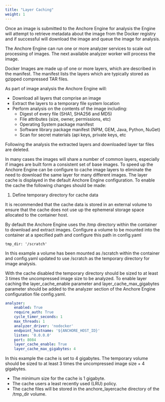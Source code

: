 ```yaml
---
title: "Layer Caching"
weight: 1
---
```


Once an image is submitted to the Anchore Engine for analysis the Engine will attempt to retrieve metadata about the image from the Docker registry and if successful will download the image and queue the image for analysis.

The Anchore Engine can run one or more analyzer services to scale out processing of images. The next available analyzer worker will process the image.

Docker Images are made up of one or more layers, which are described in the manifest. The manifest lists the layers which are typically stored as gzipped compressed TAR files.

As part of image analysis the Anchore Engine will:

- Download all layers that comprise an image
- Extract the layers to a temporary file system location 
- Perform analysis on the contents of the image including:
    - Digest of every file (SHA1, SHA256 and MD5)
    - File attributes (size, owner, permissions, etc)
    - Operating System package manifest
    - Software library package manifest  (NPM, GEM, Java, Python, NuGet)
    - Scan for secret materials (api keys, private keys, etc
    
Following the analysis the extracted layers and downloaded layer tar files are deleted.

In many cases the images will share a number of common layers, especially if images are built form a consistent set of base images. To speed up the Anchore Engine can be configure to cache image layers to eliminate the need to download the same layer for many different images. The layer cache is displayed in the default Anchore Engine configuration. To enable the cache the following changes should be made:

1. Define temporary directory for cache data

It is recommended that the cache data is stored in an external volume to ensure that the cache does not use up the ephemeral storage space allocated to the container host.

By default the Anchore Engine uses the /tmp directory within the container to download and extract images. Configure a volume to be mounted into the container at a specified path and configure this path in config.yaml

`tmp_dir: '/scratch'`

In this example a volume has been mounted as /scratch within the container and config.yaml updated to use /scratch as the temporary directory for image analysis.

With the cache disabled the temporary directory should be sized to at least 3 times the uncompressed image size to be analyzed.
To enable layer caching the layer_cache_enable parameter and layer_cache_max_gigabytes parameter should be added to the analyzer section of the Anchore Engine configuration file config.yaml.

```YAML
analyzer:
    enabled: True
    require_auth: True
    cycle_timer_seconds: 1
    max_threads: 1
    analyzer_driver: 'nodocker'
    endpoint_hostname: '${ANCHORE_HOST_ID}'
    listen: '0.0.0.0'
    port: 8084
    layer_cache_enable: True
    layer_cache_max_gigabytes: 4
```

In this example the cache is set to 4 gigabytes. The temporary volume should be sized to at least 3 times the uncompressed image size + 4 gigabytes.

- The minimum size for the cache is 1 gigabyte.
- The cache users a least recently used (LRU) policy.
- The cache files will be stored in the anchore_layercache directory of the /tmp_dir volume.
